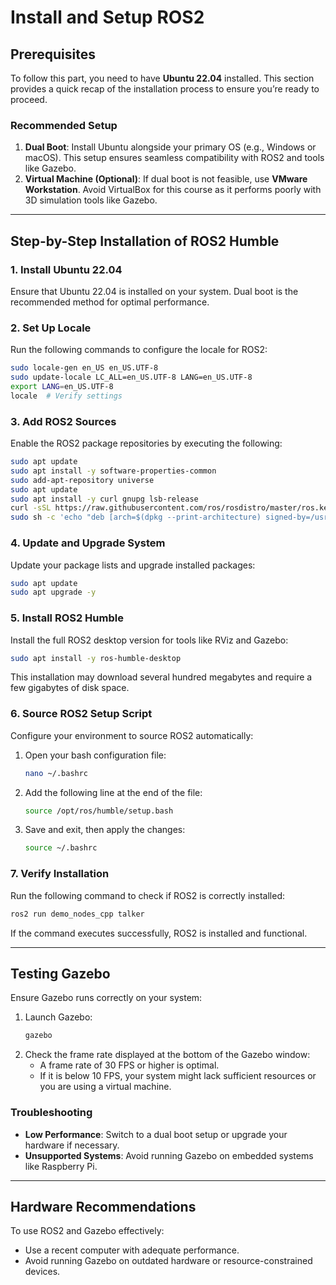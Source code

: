 # Install and Setup ROS2

## Prerequisites
To follow this part, you need to have **Ubuntu 22.04** installed. This section provides a quick recap of the installation process to ensure you’re ready to proceed.

### Recommended Setup
1. **Dual Boot**: Install Ubuntu alongside your primary OS (e.g., Windows or macOS). This setup ensures seamless compatibility with ROS2 and tools like Gazebo.
2. **Virtual Machine (Optional)**: If dual boot is not feasible, use **VMware Workstation**. Avoid VirtualBox for this course as it performs poorly with 3D simulation tools like Gazebo.

---

## Step-by-Step Installation of ROS2 Humble

### 1. Install Ubuntu 22.04
Ensure that Ubuntu 22.04 is installed on your system. Dual boot is the recommended method for optimal performance.

### 2. Set Up Locale
Run the following commands to configure the locale for ROS2:
```bash
sudo locale-gen en_US en_US.UTF-8
sudo update-locale LC_ALL=en_US.UTF-8 LANG=en_US.UTF-8
export LANG=en_US.UTF-8
locale  # Verify settings
```

### 3. Add ROS2 Sources
Enable the ROS2 package repositories by executing the following:
```bash
sudo apt update
sudo apt install -y software-properties-common
sudo add-apt-repository universe
sudo apt update
sudo apt install -y curl gnupg lsb-release
curl -sSL https://raw.githubusercontent.com/ros/rosdistro/master/ros.key | sudo apt-key add -
sudo sh -c 'echo "deb [arch=$(dpkg --print-architecture) signed-by=/usr/share/keyrings/ros-archive-keyring.gpg] http://packages.ros.org/ros2/ubuntu $(lsb_release -cs) main" > /etc/apt/sources.list.d/ros2-latest.list'
```

### 4. Update and Upgrade System
Update your package lists and upgrade installed packages:
```bash
sudo apt update
sudo apt upgrade -y
```

### 5. Install ROS2 Humble
Install the full ROS2 desktop version for tools like RViz and Gazebo:
```bash
sudo apt install -y ros-humble-desktop
```
This installation may download several hundred megabytes and require a few gigabytes of disk space.

### 6. Source ROS2 Setup Script
Configure your environment to source ROS2 automatically:
1. Open your bash configuration file:
   ```bash
   nano ~/.bashrc
   ```
2. Add the following line at the end of the file:
   ```bash
   source /opt/ros/humble/setup.bash
   ```
3. Save and exit, then apply the changes:
   ```bash
   source ~/.bashrc
   ```

### 7. Verify Installation
Run the following command to check if ROS2 is correctly installed:
```bash
ros2 run demo_nodes_cpp talker
```
If the command executes successfully, ROS2 is installed and functional.

---

## Testing Gazebo
Ensure Gazebo runs correctly on your system:
1. Launch Gazebo:
   ```bash
   gazebo
   ```
2. Check the frame rate displayed at the bottom of the Gazebo window:
   - A frame rate of 30 FPS or higher is optimal.
   - If it is below 10 FPS, your system might lack sufficient resources or you are using a virtual machine.

### Troubleshooting
- **Low Performance**: Switch to a dual boot setup or upgrade your hardware if necessary.
- **Unsupported Systems**: Avoid running Gazebo on embedded systems like Raspberry Pi.

---

## Hardware Recommendations
To use ROS2 and Gazebo effectively:
- Use a recent computer with adequate performance.
- Avoid running Gazebo on outdated hardware or resource-constrained devices.


